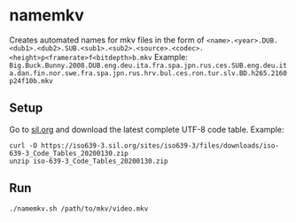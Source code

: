 # namemkv

Creates automated names for mkv files in the form of `<name>.<year>.DUB.<dub1>.<dub2>.SUB.<sub1>.<sub2>.<source>.<codec>.<height>p<framerate>f<bitdepth>b.mkv`
Example: `Big.Buck.Bunny.2008.DUB.eng.deu.ita.fra.spa.jpn.rus.ces.SUB.eng.deu.ita.dan.fin.nor.swe.fra.spa.jpn.rus.hrv.bul.ces.ron.tur.slv.BD.h265.2160p24f10b.mkv`

## Setup
Go to [sil.org](www.iso639-3.sil.org) and download the latest complete UTF-8 code table. Example:
```
curl -O https://iso639-3.sil.org/sites/iso639-3/files/downloads/iso-639-3_Code_Tables_20200130.zip
unzip iso-639-3_Code_Tables_20200130.zip
```

## Run
```
./namemkv.sh /path/to/mkv/video.mkv
````
